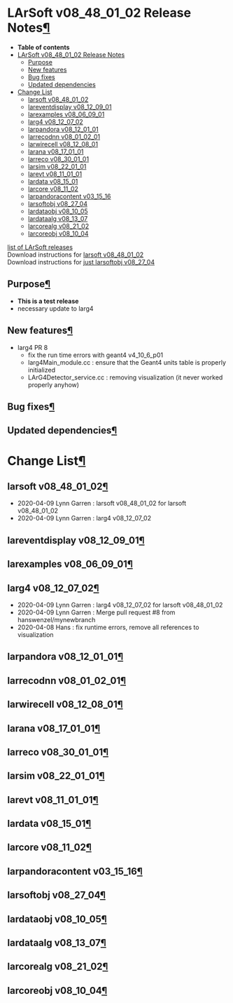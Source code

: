 LArSoft v08\_48\_01\_02 Release Notes[¶](#LArSoft-v08_48_01_02-Release-Notes)
=============================================================================

-   **Table of contents**
-   [LArSoft v08\_48\_01\_02 Release Notes](#LArSoft-v08_48_01_02-Release-Notes)
    -   [Purpose](#Purpose)
    -   [New features](#New-features)
    -   [Bug fixes](#Bug-fixes)
    -   [Updated dependencies](#Updated-dependencies)
-   [Change List](#Change-List)
    -   [larsoft v08\_48\_01\_02](#larsoft-v08_48_01_02)
    -   [lareventdisplay v08\_12\_09\_01](#lareventdisplay-v08_12_09_01)
    -   [larexamples v08\_06\_09\_01](#larexamples-v08_06_09_01)
    -   [larg4 v08\_12\_07\_02](#larg4-v08_12_07_02)
    -   [larpandora v08\_12\_01\_01](#larpandora-v08_12_01_01)
    -   [larrecodnn v08\_01\_02\_01](#larrecodnn-v08_01_02_01)
    -   [larwirecell v08\_12\_08\_01](#larwirecell-v08_12_08_01)
    -   [larana v08\_17\_01\_01](#larana-v08_17_01_01)
    -   [larreco v08\_30\_01\_01](#larreco-v08_30_01_01)
    -   [larsim v08\_22\_01\_01](#larsim-v08_22_01_01)
    -   [larevt v08\_11\_01\_01](#larevt-v08_11_01_01)
    -   [lardata v08\_15\_01](#lardata-v08_15_01)
    -   [larcore v08\_11\_02](#larcore-v08_11_02)
    -   [larpandoracontent v03\_15\_16](#larpandoracontent-v03_15_16)
    -   [larsoftobj v08\_27\_04](#larsoftobj-v08_27_04)
    -   [lardataobj v08\_10\_05](#lardataobj-v08_10_05)
    -   [lardataalg v08\_13\_07](#lardataalg-v08_13_07)
    -   [larcorealg v08\_21\_02](#larcorealg-v08_21_02)
    -   [larcoreobj v08\_10\_04](#larcoreobj-v08_10_04)

[list of LArSoft releases](LArSoft_release_list)\
Download instructions for [larsoft v08\_48\_01\_02](http://scisoft.fnal.gov/scisoft/bundles/larsoft/v08_48_01_02/larsoft-v08_48_01_02.html)\
Download instructions for [just larsoftobj v08\_27\_04](http://scisoft.fnal.gov/scisoft/bundles/larsoftobj/v08_27_04/larsoftobj-v08_27_04.html)


Purpose[¶](#Purpose)
--------------------

-   **This is a test release**
-   necessary update to larg4


New features[¶](#New-features)
------------------------------

-   larg4 PR 8
    -   fix the run time errors with geant4 v4\_10\_6\_p01
    -   larg4Main\_module.cc : ensure that the Geant4 units table is properly initialized
    -   LArG4Detector\_service.cc : removing visualization (it never worked properly anyhow)


Bug fixes[¶](#Bug-fixes)
------------------------


Updated dependencies[¶](#Updated-dependencies)
----------------------------------------------


Change List[¶](#Change-List)
============================


larsoft v08\_48\_01\_02[¶](#larsoft-v08_48_01_02)
-------------------------------------------------

-   2020-04-09 Lynn Garren : larsoft v08\_48\_01\_02 for larsoft v08\_48\_01\_02
-   2020-04-09 Lynn Garren : larg4 v08\_12\_07\_02


lareventdisplay v08\_12\_09\_01[¶](#lareventdisplay-v08_12_09_01)
-----------------------------------------------------------------


larexamples v08\_06\_09\_01[¶](#larexamples-v08_06_09_01)
---------------------------------------------------------


larg4 v08\_12\_07\_02[¶](#larg4-v08_12_07_02)
---------------------------------------------

-   2020-04-09 Lynn Garren : larg4 v08\_12\_07\_02 for larsoft v08\_48\_01\_02
-   2020-04-09 Lynn Garren : Merge pull request \#8 from hanswenzel/mynewbranch
-   2020-04-08 Hans : fix runtime errors, remove all references to visualization


larpandora v08\_12\_01\_01[¶](#larpandora-v08_12_01_01)
-------------------------------------------------------


larrecodnn v08\_01\_02\_01[¶](#larrecodnn-v08_01_02_01)
-------------------------------------------------------


larwirecell v08\_12\_08\_01[¶](#larwirecell-v08_12_08_01)
---------------------------------------------------------


larana v08\_17\_01\_01[¶](#larana-v08_17_01_01)
-----------------------------------------------


larreco v08\_30\_01\_01[¶](#larreco-v08_30_01_01)
-------------------------------------------------


larsim v08\_22\_01\_01[¶](#larsim-v08_22_01_01)
-----------------------------------------------


larevt v08\_11\_01\_01[¶](#larevt-v08_11_01_01)
-----------------------------------------------


lardata v08\_15\_01[¶](#lardata-v08_15_01)
------------------------------------------


larcore v08\_11\_02[¶](#larcore-v08_11_02)
------------------------------------------


larpandoracontent v03\_15\_16[¶](#larpandoracontent-v03_15_16)
--------------------------------------------------------------


larsoftobj v08\_27\_04[¶](#larsoftobj-v08_27_04)
------------------------------------------------


lardataobj v08\_10\_05[¶](#lardataobj-v08_10_05)
------------------------------------------------


lardataalg v08\_13\_07[¶](#lardataalg-v08_13_07)
------------------------------------------------


larcorealg v08\_21\_02[¶](#larcorealg-v08_21_02)
------------------------------------------------


larcoreobj v08\_10\_04[¶](#larcoreobj-v08_10_04)
------------------------------------------------
